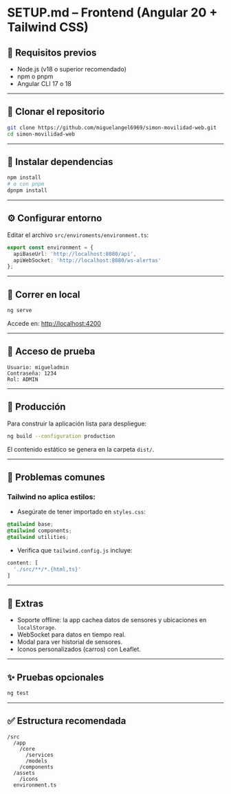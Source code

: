 # SETUP.md – Frontend (Angular 20 + Tailwind CSS)

## 🚀 Requisitos previos

- Node.js (v18 o superior recomendado)
- npm o pnpm
- Angular CLI 17 o 18

---

## 📁 Clonar el repositorio

```bash
git clone https://github.com/miguelangel6969/simon-movilidad-web.git
cd simon-movilidad-web
```

---

## 📄 Instalar dependencias

```bash
npm install
# o con pnpm
dpnpm install
```

---

## ⚙️ Configurar entorno

Editar el archivo `src/enviroments/environment.ts`:

```ts
export const environment = {
  apiBaseUrl: 'http://localhost:8080/api',
  apiWebSocket: 'http://localhost:8080/ws-alertas'
};
```

---

## 🚧 Correr en local

```bash
ng serve
```

Accede en: [http://localhost:4200](http://localhost:4200)

---

## 🔑 Acceso de prueba

```
Usuario: migueladmin
Contraseña: 1234
Rol: ADMIN
```

---

## 🔄 Producción

Para construir la aplicación lista para despliegue:

```bash
ng build --configuration production
```

El contenido estático se genera en la carpeta `dist/`.

---

## 🚫 Problemas comunes

### Tailwind no aplica estilos:

- Asegúrate de tener importado en `styles.css`:

```css
@tailwind base;
@tailwind components;
@tailwind utilities;
```

- Verifica que `tailwind.config.js` incluye:

```js
content: [
  './src/**/*.{html,ts}'
]
```

---

## 🚀 Extras

- Soporte offline: la app cachea datos de sensores y ubicaciones en `localStorage`.
- WebSocket para datos en tiempo real.
- Modal para ver historial de sensores.
- Iconos personalizados (carros) con Leaflet.

---

## ✨ Pruebas opcionales

```bash
ng test
```

---

## ✅ Estructura recomendada

```
/src
  /app
    /core
      /services
      /models
    /components
  /assets
    /icons
  environment.ts
```

